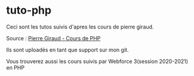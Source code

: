# tuto-php


Ceci sont les tutos suivis d'apres les cours de pierre giraud.

Source : [Pierre Giraud - Cours de PHP](https://www.pierre-giraud.com/php-mysql-apprendre-coder-cours/)

Ils sont uploadés en tant que support sur mon git.

Vous trouverez aussi les cours suivis par Webforce 3(session 2020-2021) en PHP
